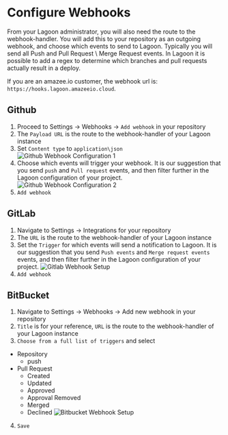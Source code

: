 # Configure Webhooks
From your Lagoon administrator, you will also need the route to the
webhook-handler. You will add this to your repository as an outgoing webhook,
and choose which events to send to Lagoon. Typically you will send all Push and
Pull Request \ Merge Request events. In Lagoon it is possible to add a regex to
determine which branches and pull requests actually result in a deploy.

If you are an amazee.io customer, the webhook url is:
`https://hooks.lagoon.amazeeio.cloud`.

## Github

1. Proceed to Settings -> Webhooks -> `Add webhook` in your repository
2. The `Payload URL` is the route to the webhook-handler of your Lagoon instance
3. Set `Content type` to `application\json`
![Github Webhook Configuration 1](/images/gh_webhook_1.png)
4. Choose which events will trigger your webhook. It is our suggestion that you send `push` and `Pull request` events, and then filter further in the Lagoon configuration of your project.
![Github Webhook Configuration 2](/images/gh_webhook_2.png)
5. `Add webhook`

## GitLab

1. Navigate to Settings -> Integrations for your repository
2. The `URL` is the route to the webhook-handler of your Lagoon instance
3. Set the `Trigger` for which events will send a notification to Lagoon. It is our suggestion that you send `Push events` and `Merge request events` events, and then filter further in the Lagoon configuration of your project.
![Gitlab Webhook Setup](/images/gl_webhook_1.png)
4. `Add webhook`

## BitBucket

1. Navigate to Settings -> Webhooks -> Add new webhook in your repository
2. `Title` is for your reference, `URL`  is the route to the webhook-handler of your Lagoon instance
3. `Choose from a full list of triggers` and select
  * Repository
    * push
  * Pull Request
    * Created
    * Updated
    * Approved
    * Approval Removed
    * Merged
    * Declined
![Bitbucket Webhook Setup](/images/bb_webhook_1.png)
4. `Save`